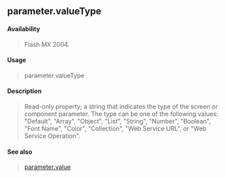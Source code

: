## parameter.valueType

#### Availability

> Flash MX 2004.

#### Usage

> parameter.valueType

#### Description

> Read-only property; a string that indicates the type of the screen or component parameter. The type can be one of the following values: "Default", "Array", "Object", "List", "String", "Number", "Boolean", "Font Name", "Color", "Collection", "Web Service URL", or "Web Service Operation".

#### See also

> [parameter.value](#_bookmark755)
